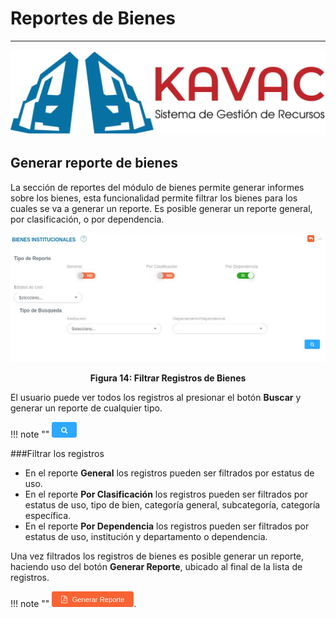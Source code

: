 # Reportes de Bienes 
********************

![Screenshot](img/logokavac.png#imagen)

## Generar reporte de bienes

La sección de reportes del módulo de bienes permite generar informes sobre los bienes, esta funcionalidad permite filtrar los bienes para los cuales se va a generar un reporte.   Es posible generar un reporte general, por clasificación, o por dependencia.   


![Screenshot](img/figure_14.jpg)<div style="text-align: center;font-weight: bold">Figura 14: Filtrar Registros de Bienes</div>

El usuario puede ver todos los registros al presionar el botón **Buscar** y generar un reporte de cualquier tipo.

!!! note ""
    ![Screenshot](img/search.png) 

###Filtrar los registros 

- En el reporte **General** los registros pueden ser filtrados por estatus de uso. 
- En el reporte **Por Clasificación** los registros pueden ser filtrados por estatus de uso, tipo de bien, categoría general, subcategoría, categoría específica.
- En el reporte **Por Dependencia** los registros pueden ser filtrados por estatus de uso, institución y departamento o dependencia. 

Una vez filtrados los registros de bienes es posible generar un reporte, haciendo uso del botón **Generar Reporte**, ubicado al final de la lista de registros.

!!! note "" 
    ![Screenshot](img/report.png).























   